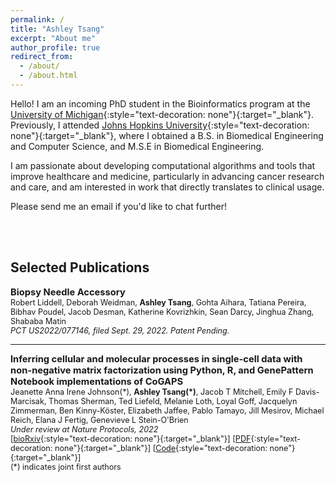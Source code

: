 ```yaml
---
permalink: /
title: "Ashley Tsang"
excerpt: "About me"
author_profile: true
redirect_from: 
  - /about/
  - /about.html
---
```




Hello! I am an incoming PhD student in the Bioinformatics program at the [University of Michigan](https://umich.edu/){:style="text-decoration: none"}{:target="_blank"}. Previously, I attended [Johns Hopkins University](https://www.jhu.edu){:style="text-decoration: none"}{:target="_blank"}, where I obtained a B.S. in Biomedical Engineering and Computer Science, and M.S.E in Biomedical Engineering.

I am passionate about developing computational algorithms and tools that improve healthcare and medicine, particularly in advancing cancer research and care, and am interested in work that directly translates to clinical usage.

Please send me an email if you'd like to chat further!

<br/><br/>

## Selected Publications

<span style="font-size:1.05em;">**Biopsy Needle Accessory**</span>  
<span style="font-size:0.9em;">
Robert Liddell, Deborah Weidman, **Ashley Tsang**, Gohta Aihara, Tatiana Pereira, Bibhav Poudel, Jacob Desman, Katherine Kovrizhkin, Sean Darcy, Jinghua Zhang, Shababa Matin      
*PCT US2022/077146, filed Sept. 29, 2022. Patent Pending.*  
  
---  
<span style="font-size:1.05em;">**Inferring cellular and molecular processes in single-cell data with non-negative matrix factorization using Python, R, and GenePattern Notebook implementations of CoGAPS**</span>  
<span style="font-size:0.9em;">
Jeanette Anna Irene Johnson(\*), **Ashley Tsang(\*)**, Jacob T Mitchell, Emily F Davis-Marcisak, Thomas Sherman, Ted Liefeld, Melanie Loth, Loyal Goff, Jacquelyn Zimmerman, Ben Kinny-Köster, Elizabeth Jaffee, Pablo Tamayo, Jill Mesirov, Michael Reich, Elana J Fertig, Genevieve L Stein-O'Brien  
*Under review at Nature Protocols, 2022*  
[[bioRxiv](https://www.biorxiv.org/content/10.1101/2022.07.09.499398){:style="text-decoration: none"}{:target="_blank"}] [[PDF](https://www.biorxiv.org/content/10.1101/2022.07.09.499398.full.pdf){:style="text-decoration: none"}{:target="_blank"}] [[Code](https://github.com/FertigLab/pycogaps){:style="text-decoration: none"}{:target="_blank"}]  
(\*) indicates joint first authors  
